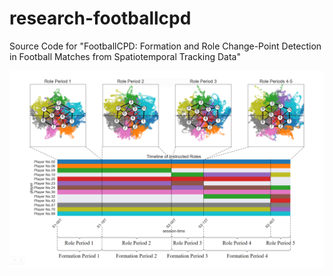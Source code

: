 # research-footballcpd
Source Code for "FootballCPD: Formation and Role Change-Point Detection in Football Matches from Spatiotemporal Tracking Data"

![timeline](img/timeline_formation.png)
